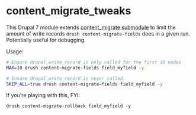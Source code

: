 content_migrate_tweaks
======================

This Drupal 7 module extends [content_migrate
submodule](https://drupal.org/node/1144136) to limit the amount of write
records `drush content-migrate-fields` does in a given run.  Potentially useful for debugging.

Usage:

```bash
# Ensure drupal_write_record is only called for the first 10 nodes
MAX=10 drush content-migrate-fields field_myfield -y

# Ensure drupal_write_record is never called.
SKIP_ALL=true drush content-migrate-fields field_myfield -y
```

If you're playing with this, FYI:

```
drush content-migrate-rollback field_myfield -y
```
